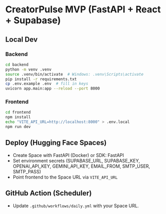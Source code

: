 # CreatorPulse MVP (FastAPI + React + Supabase)

## Local Dev
### Backend
```bash
cd backend
python -m venv .venv
source .venv/bin/activate  # Windows: .venv\Scripts\activate
pip install -r requirements.txt
cp .env.example .env  # fill in keys
uvicorn app.main:app --reload --port 8000
```

### Frontend
```bash
cd frontend
npm install
echo "VITE_API_URL=http://localhost:8000" > .env.local
npm run dev
```

## Deploy (Hugging Face Spaces)
- Create Space with FastAPI (Docker) or SDK: FastAPI
- Set environment secrets (SUPABASE_URL, SUPABASE_KEY, OPENAI_API_KEY, GEMINI_API_KEY, EMAIL_FROM, SMTP_USER, SMTP_PASS)
- Point frontend to the Space URL via `VITE_API_URL`

## GitHub Action (Scheduler)
- Update `.github/workflows/daily.yml` with your Space URL.
